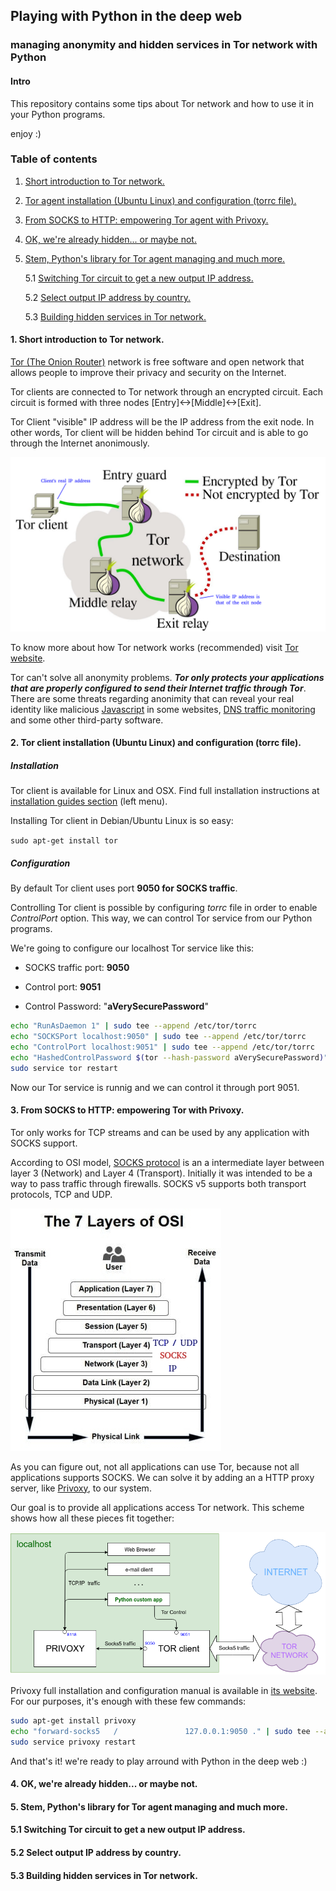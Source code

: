 ## Playing with Python in the deep web

### managing anonymity and hidden services in Tor network with Python

#### Intro

This repository contains some tips about Tor network and how to use it in your Python programs.

enjoy :)

### Table of contents

1. [Short introduction to Tor network.](#1)

2. [Tor agent installation (Ubuntu Linux) and configuration (torrc file).](#2)

3. [From SOCKS to HTTP: empowering Tor agent with Privoxy.](#3)

4. [OK, we're already hidden... or maybe not.](#4)

5. [Stem, Python's library for Tor agent managing and much more.](#5)

    5.1 [Switching Tor circuit to get a new output IP address.](#5.1)

    5.2 [Select output IP address by country.](#5.2)

    5.3 [Building hidden services in Tor network.](#5.3)

#### <a name="1"></a>1. Short introduction to Tor network.

[Tor (The Onion Router)](https://www.torproject.org/about/overview.html) network is free software and open network that allows people to improve their privacy and security on the Internet.

Tor clients are connected to Tor network through an encrypted circuit. Each circuit is formed with three nodes [Entry]<->[Middle]<->[Exit].

Tor Client "visible" IP address will be the IP address from the exit node. In other words, Tor client will be hidden behind Tor circuit and is able to go through the Internet anonimously.

![About Tor](./img/tor_general.png)


To know more about how Tor network works (recommended) visit [Tor website](https://www.torproject.org/about/overview.html#thesolution).

Tor can't solve all anonymity problems. _**Tor only protects your applications that are properly configured to send their Internet traffic through Tor**_. There are some threats regarding anonimity that can reveal your real identity like malicious [Javascript](https://www.torproject.org/docs/faq.html.en#TBBJavaScriptEnabled) in some websites, [DNS traffic monitoring](https://www.hackread.com/tor-dns-traffic-monitoring/) and some other third-party software.


#### <a name="2"></a>2. Tor client installation (Ubuntu Linux) and configuration (torrc file).

##### Installation

Tor client is available for Linux and OSX. Find full installation instructions at [installation guides section](https://www.torproject.org/docs/installguide.html.en) (left menu).

Installing Tor client in Debian/Ubuntu Linux is so easy:

`sudo apt-get install tor`

##### Configuration

By default Tor client uses port **9050 for SOCKS traffic**.

Controlling Tor client is possible by configuring *torrc* file in order to enable *ControlPort* option. This way, we can control Tor service from our Python programs.

We're going to configure our localhost Tor service like this:

  * SOCKS traffic port: **9050**

  * Control port: **9051**

  * Control Password: "**aVerySecurePassword**"

```bash
echo "RunAsDaemon 1" | sudo tee --append /etc/tor/torrc
echo "SOCKSPort localhost:9050" | sudo tee --append /etc/tor/torrc
echo "ControlPort localhost:9051" | sudo tee --append /etc/tor/torrc
echo "HashedControlPassword $(tor --hash-password aVerySecurePassword)" | sudo tee --append /etc/tor/torrc
sudo service tor restart 
```

Now our Tor service is runnig and we can control it through port 9051.


#### <a name="3"></a>3. From SOCKS to HTTP: empowering Tor with Privoxy.

Tor only works for TCP streams and can be used by any application with SOCKS support.

According to OSI model, [SOCKS protocol](https://tools.ietf.org/html/rfc1928) is an a intermediate layer between layer 3 (Network) and Layer 4 (Transport). Initially it was intended to be a way to pass traffic through firewalls. SOCKS v5 supports both transport protocols, TCP and UDP.

![SOCKS and OSI](./img/socks_on_OSI.jpg)

As you can figure out, not all applications can use Tor, because not all applications supports SOCKS. We can solve it by adding an a HTTP proxy server, like [Privoxy](https://www.privoxy.org/), to our system.

Our goal is to provide all applications access Tor network. This scheme shows how all these pieces fit together:

![our goal](./img/Tor_and_Privoxy.png)

Privoxy full installation and configuration manual is available in [its website](https://www.privoxy.org/user-manual/index.html). For our purposes, it's enough with these few commands:

```bash
sudo apt-get install privoxy
echo "forward-socks5   /               127.0.0.1:9050 ." | sudo tee --append /etc/privoxy/config > /dev/null
sudo service privoxy restart
```

And that's it! we're ready to play arround with Python in the deep web :)


#### <a name="4"></a>4. OK, we're already hidden... or maybe not.

#### <a name="5"></a>5. Stem, Python's library for Tor agent managing and much more.

#### <a name="5.1"></a>5.1 Switching Tor circuit to get a new output IP address.

#### <a name="5.2"></a>5.2 Select output IP address by country.

#### <a name="5.3"></a>5.3 Building hidden services in Tor network.
